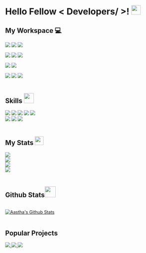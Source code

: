 <h1> Hello Fellow < Developers/ >! <img src="https://raw.githubusercontent.com/MartinHeinz/MartinHeinz/master/wave.gif" width=30px></h1>

<h2> My Workspace 💻</h2>

  <a><img src="https://img.shields.io/badge/IntelliJ_IDEA-000000.svg?style=for-the-badge&logo=intellij-idea&logoColor=white"></a>
  <a><img src="https://img.shields.io/badge/VSCode-0078D4?style=for-the-badge&logo=visual%20studio%20code&logoColor=white"></a>
  <a><img src="https://img.shields.io/badge/GIT-E44C30?style=for-the-badge&logo=git&logoColor=white"></a>
<br/>
<!-- Windows -->
  <a><img src="https://img.shields.io/badge/Windows-0078D6?style=for-the-badge&logo=windows&logoColor=white"></a>
  <a><img src="https://img.shields.io/badge/AMD%20Ryzen_7_3700X-ED1C24?style=for-the-badge&logo=amd&logoColor=white"></a>
  <a><img src="https://img.shields.io/badge/NVIDIA-RTX_3080-76B900?style=for-the-badge&logo=nvidia&logoColor=white"></a>
<br/>
<!-- Linux -->
  <a><img src="https://img.shields.io/badge/Ubuntu-E95420?style=for-the-badge&logo=ubuntu&logoColor=white"></a>
  <a><img src="https://img.shields.io/badge/Raspberry_PI 400-FF0000?style=for-the-badge&logo=raspberrypi&logoColor=black"></a>
<br/>
<!-- Apple -->
  <a><img src="https://img.shields.io/badge/mac%20os-000000?style=for-the-badge&logo=apple&logoColor=white"></a>
  <a><img src="https://img.shields.io/badge/apple%20silicon-333333?style=for-the-badge&logo=apple&logoColor=white"></a>
  <a><img src="https://img.shields.io/badge/Apple-MacBook_Pro_2021_16'-333333?style=for-the-badge&logo=apple&logoColor=white"></a>
<br/>
<br/>

<h2> Skills <img src="https://media2.giphy.com/media/QssGEmpkyEOhBCb7e1/giphy.gif?cid=ecf05e47a0n3gi1bfqntqmob8g9aid1oyj2wr3ds3mg700bl&rid=giphy.gif" width=32px></h2>

  <a><img src="https://img.shields.io/badge/Go-00ADD8?style=for-the-badge&logo=go&logoColor=white"></a>
  <a><img src="https://img.shields.io/badge/HTML5-E34F26?style=for-the-badge&logo=html5&logoColor=white"></a>
  <a><img src="https://img.shields.io/badge/json-5E5C5C?style=for-the-badge&logo=json&logoColor=white"></a>
  <a><img src="https://img.shields.io/badge/JWT-000000?style=for-the-badge&logo=JSON%20web%20tokens&logoColor=white"></a>
  <a><img src="https://img.shields.io/badge/Docker-2CA5E0?style=for-the-badge&logo=docker&logoColor=white"></a>
<br/>
  <a><img src="https://img.shields.io/badge/MySQL-005C84?style=for-the-badge&logo=mysql&logoColor=white"></a>
  <a><img src="https://img.shields.io/badge/SQLite-07405E?style=for-the-badge&logo=sqlite&logoColor=white"></a>
  <a><img src="https://img.shields.io/badge/MongoDB-4EA94B?style=for-the-badge&logo=mongodb&logoColor=white"></a>
<br/>
<br/>

<h2> My Stats <img src="https://wakatime.com/static/img/wakatime.svg" width=28px></h2>
  <a href="https://wakatime.com/@d4a96414-75f7-45dc-89f4-12748ce70abe"><img src="https://wakatime.com/badge/user/d4a96414-75f7-45dc-89f4-12748ce70abe.svg"></a>
<br/>
  <a><img src="https://github-readme-stats.vercel.app/api/wakatime?username=Mokky"></a>
<br/>
  <a><img src="https://github-readme-stats-git-masterrstaa-rickstaa.vercel.app/api?username=yms2772"></a>
<br/>
  <a><img src="https://github-readme-streak-stats.herokuapp.com/?user=yms2772"></a>
<br/>
<br/>
  
<h2> Github Stats<img src="https://i.pinimg.com/originals/65/c4/f4/65c4f452571be1261e9c623f7da488ac.gif" width=35px></h2>
<br/>
<a href="https://github.com/anuraghazra/github-readme-stats"><img alt="Aastha's Github Stats" src="https://github-readme-stats.vercel.app/api/top-langs/?username=yms2772&hide=javascript,html,Makefile,Dockerfile,CSS&show_icons=true&locale=en&layout=compact"/></a>
<br/>
<br/>

## Popular Projects
<a href="https://github.com/yms2772/kakao.go">
  <img src="https://github-readme-stats.vercel.app/api/pin/?username=yms2772&repo=kakao.go" />
</a>
<a href="https://github.com/yms2772/google_image_upsizer">
  <img src="https://github-readme-stats.vercel.app/api/pin/?username=yms2772&repo=google_image_upsizer" />
</a>
<a href="https://github.com/yms2772/download_accelerator">
  <img src="https://github-readme-stats.vercel.app/api/pin/?username=yms2772&repo=download_accelerator" />
</a>
